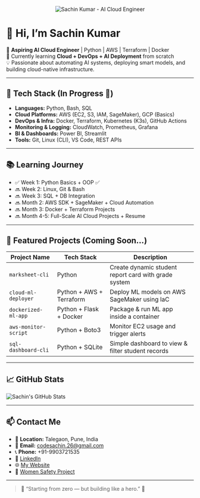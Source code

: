 <p align="center">
  <img src="https://raw.githubusercontent.com/thesachin26/thesachin26/main/banner.png" alt="Sachin Kumar - AI Cloud Engineer" />
</p>






# 👋 Hi, I’m Sachin Kumar

🎯 **Aspiring AI Cloud Engineer** | Python | AWS | Terraform | Docker  
🌱 Currently learning **Cloud + DevOps + AI Deployment** from scratch  
💡 Passionate about automating AI systems, deploying smart models, and building cloud-native infrastructure.

---

## 🔧 Tech Stack (In Progress 🚀)

- **Languages:** Python, Bash, SQL  
- **Cloud Platforms:** AWS (EC2, S3, IAM, SageMaker), GCP (Basics)  
- **DevOps & Infra:** Docker, Terraform, Kubernetes (K3s), GitHub Actions  
- **Monitoring & Logging:** CloudWatch, Prometheus, Grafana  
- **BI & Dashboards:** Power BI, Streamlit  
- **Tools:** Git, Linux (CLI), VS Code, REST APIs

---

## 📚 Learning Journey

- ✅ Week 1: Python Basics + OOP ✅  
- 🔜 Week 2: Linux, Git & Bash  
- 🔜 Week 3: SQL + DB Integration  
- 🔜 Month 2: AWS SDK + SageMaker + Cloud Automation  
- 🔜 Month 3: Docker + Terraform Projects  
- 🔜 Month 4-5: Full-Scale AI Cloud Projects + Resume

---

## 📂 Featured Projects (Coming Soon...)

| Project Name | Tech Stack | Description |
|--------------|------------|-------------|
| `marksheet-cli` | Python | Create dynamic student report card with grade system |
| `cloud-ml-deployer` | Python + AWS + Terraform | Deploy ML models on AWS SageMaker using IaC |
| `dockerized-ml-app` | Python + Flask + Docker | Package & run ML app inside a container |
| `aws-monitor-script` | Python + Boto3 | Monitor EC2 usage and trigger alerts |
| `sql-dashboard-cli` | Python + SQLite | Simple dashboard to view & filter student records |

---

## 📈 GitHub Stats

![Sachin's GitHub Stats](https://github-readme-stats.vercel.app/api?username=thesachin26&show_icons=true&theme=tokyonight)

---

## 📫 Contact Me

- 📍 **Location:** Talegaon, Pune, India  
- 📧 **Email:** [codesachin.26@gmail.com](mailto:codesachin.26@gmail.com)  
- 📞 **Phone:** +91-9903721535  
- 💼 [LinkedIn](https://linkedin.com/in/sachin-kumar-6249ab230/)  
- 🌐 [My Website](https://thesachin26.github.io/travel-enjoy.ind/)  
- 🧠 [Women Safety Project](https://github.com/PRITHASAMANTA/women_safety)

---

> 🌟 “Starting from zero — but building like a hero.” 💪


